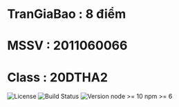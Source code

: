 # TranGiaBao :  8 điểm
# MSSV       : 2011060066
# Class      : 20DTHA2
![License](https://img.shields.io/badge/license-MIT-green)
![Build Status](https://img.shields.io/badge/build-passing-brightgreen)
![Version](https://img.shields.io/badge/version-1.0.0-blue)
node >= 10
npm >= 6

